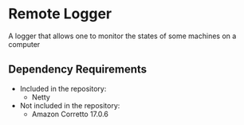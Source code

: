 # Remote Logger
A logger that allows one to monitor the states of some machines on a computer

## Dependency Requirements
 - Included in the repository:
   - Netty
 - Not included in the repository:
   - Amazon Corretto 17.0.6

